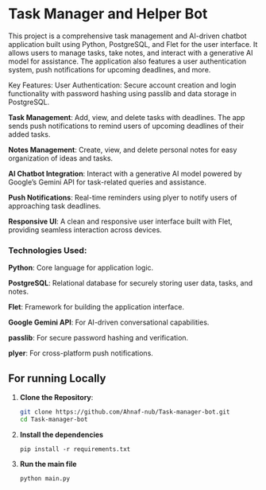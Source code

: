 # Task Manager and Helper Bot
This project is a comprehensive task management and AI-driven chatbot application built using Python, PostgreSQL, and Flet for the user interface. It allows users to manage tasks, take notes, and interact with a generative AI model for assistance. The application also features a user authentication system, push notifications for upcoming deadlines, and more.

Key Features:
User Authentication: Secure account creation and login functionality with password hashing using passlib and data storage in PostgreSQL.

**Task Management**: Add, view, and delete tasks with deadlines. The app sends push notifications to remind users of upcoming deadlines of their added tasks.

**Notes Management**: Create, view, and delete personal notes for easy organization of ideas and tasks.

**AI Chatbot Integration**: Interact with a generative AI model powered by Google’s Gemini API for task-related queries and assistance.


**Push Notifications**: Real-time reminders using plyer to notify users of approaching task deadlines.

**Responsive UI**: A clean and responsive user interface built with Flet, providing seamless interaction across devices.
### Technologies Used:
**Python**: Core language for application logic.

**PostgreSQL**: Relational database for securely storing user data, tasks, and notes.

**Flet**: Framework for building the application interface.

**Google Gemini API**: For AI-driven conversational capabilities.

**passlib**: For secure password hashing and verification.

**plyer**: For cross-platform push notifications.

## For running Locally

1. **Clone the Repository**:
   ```bash
   git clone https://github.com/Ahnaf-nub/Task-manager-bot.git
   cd Task-manager-bot
2. **Install the dependencies**
   ```
   pip install -r requirements.txt
3. **Run the main file**
   ```
   python main.py
